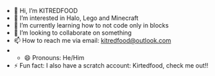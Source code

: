 - 👋 Hi, I’m KITREDFOOD
- 👀 I’m interested in Halo, Lego and Minecraft
- 🌱 I’m currently learning how to not code only in blocks
- 💞️ I’m looking to collaborate on something
- 📫 How to reach me via email: kitredfood@outlook.com
- - 😄 Pronouns: He/Him
- ⚡ Fun fact: I also have a scratch account: Kirtedfood, check me out!!

<!---
KITREDFOOD/KITREDFOOD is a ✨ special ✨ repository because its `README.md` (this file) appears on your GitHub profile.
You can click the Preview link to take a look at your changes.
--->
